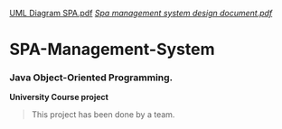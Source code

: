 [UML Diagram SPA.pdf](https://github.com/Jenan-Ibrahim/SPA-Management-System/files/11062486/UML.Diagram.SPA.pdf)
_[Spa management system design document.pdf](https://github.com/Jenan-Ibrahim/SPA-Management-System/files/11062450/Spa.management.system.design.document.pdf)_
# SPA-Management-System
### Java Object-Oriented Programming.
**University Course project**
>This project has been done by a team.
